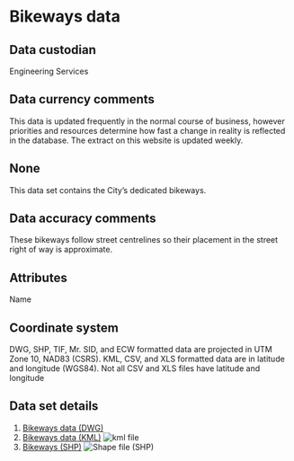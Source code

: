 # Bikeways data 
## Data custodian
Engineering Services

## Data currency comments
This data is updated frequently in the normal course of business, however
priorities and resources determine how fast a change in reality is reflected
in the database. The extract on this website is updated weekly.

## None
This data set contains the City’s dedicated bikeways.

## Data accuracy comments
These bikeways follow street centrelines so their placement in the street
right of way is approximate.

## Attributes
Name

## Coordinate system
DWG, SHP, TIF, Mr. SID, and ECW formatted data are projected in UTM Zone 10,
NAD83 (CSRS). KML, CSV, and XLS formatted data are in latitude and longitude
(WGS84). Not all CSV and XLS files have latitude and longitude

## Data set details
  1. [Bikeways data (DWG)](ftp://webftp.vancouver.ca/OpenData/dwg/bikeways.dwg)
  2. [Bikeways data (KML)](../download/kml/bikeways.kmz) ![kml file](../images/Icon_kml.gif)
  3. [Bikeways (SHP)](ftp://webftp.vancouver.ca/OpenData/shape/bikeways_shp.zip) ![Shape file \(SHP\)](../images/icon_shape.jpg)


